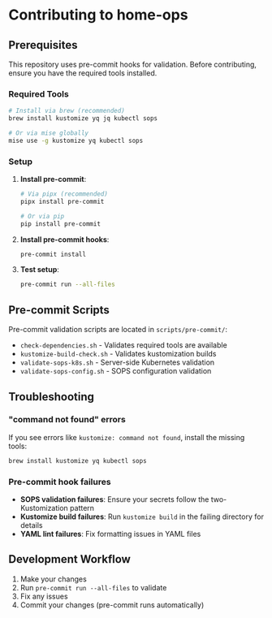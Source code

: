 # Contributing to home-ops

## Prerequisites

This repository uses pre-commit hooks for validation. Before contributing, ensure you have the required tools installed.

### Required Tools

```bash
# Install via brew (recommended)
brew install kustomize yq jq kubectl sops

# Or via mise globally
mise use -g kustomize yq kubectl sops
```

### Setup

1. **Install pre-commit**:
   ```bash
   # Via pipx (recommended)
   pipx install pre-commit

   # Or via pip
   pip install pre-commit
   ```

2. **Install pre-commit hooks**:
   ```bash
   pre-commit install
   ```

3. **Test setup**:
   ```bash
   pre-commit run --all-files
   ```

## Pre-commit Scripts

Pre-commit validation scripts are located in `scripts/pre-commit/`:
- `check-dependencies.sh` - Validates required tools are available
- `kustomize-build-check.sh` - Validates kustomization builds
- `validate-sops-k8s.sh` - Server-side Kubernetes validation
- `validate-sops-config.sh` - SOPS configuration validation

## Troubleshooting

### "command not found" errors

If you see errors like `kustomize: command not found`, install the missing tools:

```bash
brew install kustomize yq kubectl sops
```

### Pre-commit hook failures

- **SOPS validation failures**: Ensure your secrets follow the two-Kustomization pattern
- **Kustomize build failures**: Run `kustomize build` in the failing directory for details
- **YAML lint failures**: Fix formatting issues in YAML files

## Development Workflow

1. Make your changes
2. Run `pre-commit run --all-files` to validate
3. Fix any issues
4. Commit your changes (pre-commit runs automatically)
